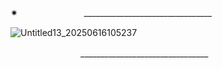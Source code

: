 ✷
　　　　　　　         ________________________________　　　　　　　　　

        
![Untitled13_20250616105237](https://github.com/user-attachments/assets/3178b972-817f-48bd-b274-1b772fd9c476)


　　　　　　　　________________________________　　　　　　　　　
